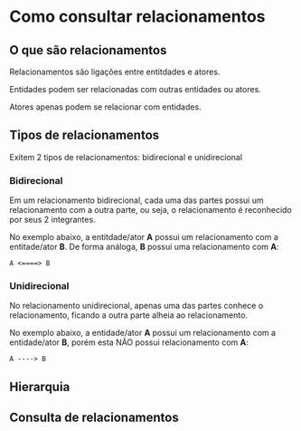 # Como consultar relacionamentos

## O que são relacionamentos

Relacionamentos são ligações entre entitdades e atores.

Entidades podem ser relacionadas com outras entidades ou atores.

Atores apenas podem se relacionar com entidades.

## Tipos de relacionamentos
Exitem 2 tipos de relacionamentos: bidirecional e unidirecional

### Bidirecional
Em um relacionamento bidirecional, cada uma das partes possui um relacionamento com a outra parte, ou seja, o relacionamento é reconhecido por seus 2 integrantes.

No exemplo abaixo, a entitdade/ator **A** possui um relacionamento com a entitade/ator **B**. De forma análoga, **B** possui uma relacionamento com **A**:
 ```
A <====> B
```

### Unidirecional
No relacionamento unidirecional, apenas uma das partes conhece o relacionamento, ficando a outra parte alheia ao relacionamento.

No exemplo abaixo, a entidade/ator **A** possui um relacionamento com a entidade/ator **B**, porém esta NÃO possui relacionamento com **A**:

```
A ----> B
```

## Hierarquia

## Consulta de relacionamentos
